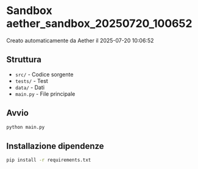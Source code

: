 # Sandbox aether_sandbox_20250720_100652

Creato automaticamente da Aether il 2025-07-20 10:06:52

## Struttura
- `src/` - Codice sorgente
- `tests/` - Test
- `data/` - Dati
- `main.py` - File principale

## Avvio
```bash
python main.py
```

## Installazione dipendenze
```bash
pip install -r requirements.txt
```
